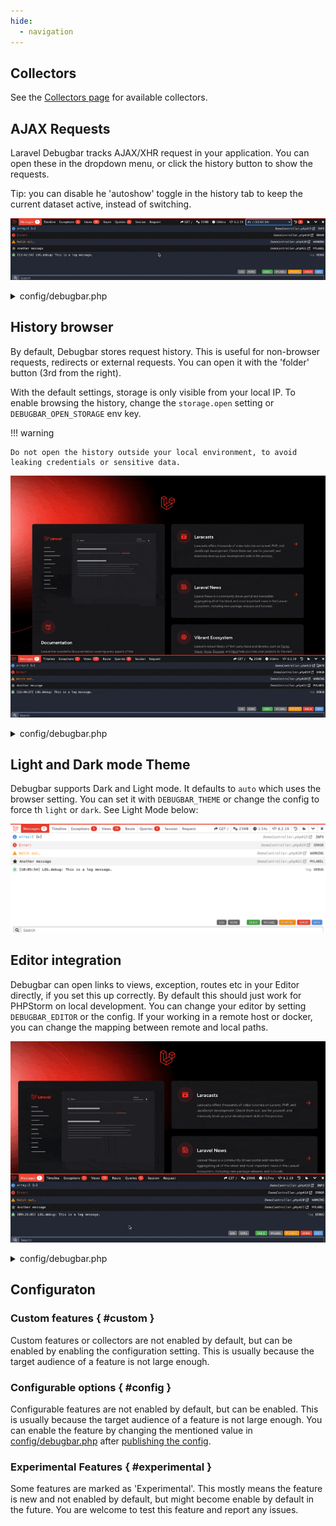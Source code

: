 ```yaml
---
hide:
  - navigation
---
```


## Collectors

See the [Collectors page](collectors.md) for available collectors.

## AJAX Requests

Laravel Debugbar tracks AJAX/XHR request in your application. You can open these in the dropdown menu, or click the history button to show the requests.

Tip: you can disable he 'autoshow' toggle in the history tab to keep the current dataset active, instead of switching.

![AJAX Request](img/ajax.gif)

<details><summary>config/debugbar.php</summary>

```php
/*
 |--------------------------------------------------------------------------
 | Capture Ajax Requests
 |--------------------------------------------------------------------------
 |
 | The Debugbar can capture Ajax requests and display them. If you don't want this (ie. because of errors),
 | you can use this option to disable sending the data through the headers.
 |
 | Optionally, you can also send ServerTiming headers on ajax requests for the Chrome DevTools.
 |
 | Note for your request to be identified as ajax requests they must either send the header
 | X-Requested-With with the value XMLHttpRequest (most JS libraries send this), or have application/json as a Accept header.
 |
 | By default `ajax_handler_auto_show` is set to true allowing ajax requests to be shown automatically in the Debugbar.
 | Changing `ajax_handler_auto_show` to false will prevent the Debugbar from reloading.
 */

'capture_ajax' => true,
'add_ajax_timing' => false,
'ajax_handler_auto_show' => true,
'ajax_handler_enable_tab' => true,

```

</details>

## History browser

By default, Debugbar stores request history. This is useful for non-browser requests, redirects or external requests. You can open it with the 'folder' button (3rd from the right).

With the default settings, storage is only visible from your local IP. To enable browsing the history, change the `storage.open` setting or `DEBUGBAR_OPEN_STORAGE` env key.

!!! warning

    Do not open the history outside your local environment, to avoid leaking credentials or sensitive data.

![History](img/history.gif)

<details><summary>config/debugbar.php</summary>

```php
    /*
     |--------------------------------------------------------------------------
     | Storage settings
     |--------------------------------------------------------------------------
     |
     | DebugBar stores data for session/ajax requests.
     | You can disable this, so the debugbar stores data in headers/session,
     | but this can cause problems with large data collectors.
     | By default, file storage (in the storage folder) is used. Redis and PDO
     | can also be used. For PDO, run the package migrations first.
     |
     | Warning: Enabling storage.open will allow everyone to access previous
     | request, do not enable open storage in publicly available environments!
     | Specify a callback if you want to limit based on IP or authentication.
     | Leaving it to null will allow localhost only.
     */
    'storage' => [
        'enabled'    => true,
        'open'       => env('DEBUGBAR_OPEN_STORAGE'), // bool/callback.
        'driver'     => 'file', // redis, file, pdo, socket, custom
        'path'       => storage_path('debugbar'), // For file driver
        'connection' => null,   // Leave null for default connection (Redis/PDO)
        'provider'   => '', // Instance of StorageInterface for custom driver
        'hostname'   => '127.0.0.1', // Hostname to use with the "socket" driver
        'port'       => 2304, // Port to use with the "socket" driver
    ],
```

</details>

## Light and Dark mode Theme

<!-- md:version v3.4.0 -->
<!-- md:feature theme -->
<!-- md:default auto -->

Debugbar supports Dark and Light mode. It defaults to `auto` which uses the browser setting. You can set it with `DEBUGBAR_THEME` or change the config to force th `light` or `dark`.
See Light Mode below:

![Light Theme](img/light-theme.png)


## Editor integration

Debugbar can open links to views, exception, routes etc in your Editor directly, if you set this up correctly. By default this should just work for PHPStorm on local development. You can change your editor by setting `DEBUGBAR_EDITOR` or the config.
If your working in a remote host or docker, you can change the mapping between remote and local paths.

![History](img/editor.gif)

<details><summary>config/debugbar.php</summary>

```php
/*
    |--------------------------------------------------------------------------
    | Editor
    |--------------------------------------------------------------------------
    |
    | Choose your preferred editor to use when clicking file name.
    |
    | Supported: "phpstorm", "vscode", "vscode-insiders", "vscode-remote",
    |            "vscode-insiders-remote", "vscodium", "textmate", "emacs",
    |            "sublime", "atom", "nova", "macvim", "idea", "netbeans",
    |            "xdebug", "espresso"
    |
    */

    'editor' => env('DEBUGBAR_EDITOR') ?: env('IGNITION_EDITOR', 'phpstorm'),

    /*
    |--------------------------------------------------------------------------
    | Remote Path Mapping
    |--------------------------------------------------------------------------
    |
    | If you are using a remote dev server, like Laravel Homestead, Docker, or
    | even a remote VPS, it will be necessary to specify your path mapping.
    |
    | Leaving one, or both of these, empty or null will not trigger the remote
    | URL changes and Debugbar will treat your editor links as local files.
    |
    | "remote_sites_path" is an absolute base path for your sites or projects
    | in Homestead, Vagrant, Docker, or another remote development server.
    |
    | Example value: "/home/vagrant/Code"
    |
    | "local_sites_path" is an absolute base path for your sites or projects
    | on your local computer where your IDE or code editor is running on.
    |
    | Example values: "/Users/<name>/Code", "C:\Users\<name>\Documents\Code"
    |
    */

    'remote_sites_path' => env('DEBUGBAR_REMOTE_SITES_PATH'),
    'local_sites_path' => env('DEBUGBAR_LOCAL_SITES_PATH', env('IGNITION_LOCAL_SITES_PATH')),

```

</details>

## Configuraton

### Custom features { #custom }

Custom features or collectors are not enabled by default, but can be enabled by enabling the configuration setting.
This is usually because the target audience of a feature is not large enough.

### Configurable options { #config }

Configurable features are not enabled by default, but can be enabled. This is usually because the target audience of a feature is not large enough.
You can enable the feature by changing the mentioned value in [config/debugbar.php](https://github.com/barryvdh/laravel-debugbar/blob/master/config/debugbar.php) after [publishing the config](installation.md#publish-config).

### Experimental Features  { #experimental }

Some features are marked as 'Experimental'. This mostly means the feature is new and not enabled by default, but might become enable by default in the future.
You are welcome to test this feature and report any issues. 

